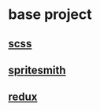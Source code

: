 # base project

## [scss](https://github.com/STUDY-MERN/base/tree/set/scss)

## [spritesmith](https://github.com/STUDY-MERN/base/tree/set/spritesmith)

## [redux](https://github.com/STUDY-MERN/base/tree/set/redux)
